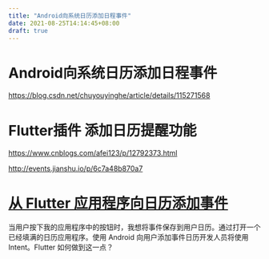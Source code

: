 ```yaml
---
title: "Android向系统日历添加日程事件"
date: 2021-08-25T14:14:45+08:00
draft: true
---
```




# Android向系统日历添加日程事件

https://blog.csdn.net/chuyouyinghe/article/details/115271568

# Flutter插件 添加日历提醒功能

https://www.cnblogs.com/afei123/p/12792373.html

http://events.jianshu.io/p/6c7a48b870a7

# [从 Flutter 应用程序向日历添加事件](https://stackoverflow.com/questions/51910079/adding-an-event-to-a-calendar-from-flutter-app)

当用户按下我的应用程序中的按钮时，我想将事件保存到用户日历。通过打开一个已经填满的日历应用程序。使用 Android 向用户添加事件日历开发人员将使用 Intent。Flutter 如何做到这一点？

